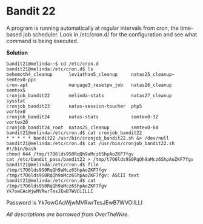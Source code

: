 # Bandit 22

A program is running automatically at regular intervals from cron, the time-based job scheduler. Look in /etc/cron.d/ for the configuration and see what command is being executed.

**Solution**

```
bandit21@melinda:~$ cd /etc/cron.d
bandit21@melinda:/etc/cron.d$ ls
behemoth4_cleanup      leviathan5_cleanup     natas25_cleanup~  semtex0-ppc
cron-apt               manpage3_resetpw_job   natas26_cleanup   semtex5
cronjob_bandit22       melinda-stats          natas27_cleanup   sysstat
cronjob_bandit23       natas-session-toucher  php5              vortex0
cronjob_bandit24       natas-stats            semtex0-32        vortex20
cronjob_bandit24_root  natas25_cleanup        semtex0-64
bandit21@melinda:/etc/cron.d$ cat cronjob_bandit22
* * * * * bandit22 /usr/bin/cronjob_bandit22.sh &> /dev/null
bandit21@melinda:/etc/cron.d$ cat /usr/bin/cronjob_bandit22.sh
#!/bin/bash
chmod 644 /tmp/t7O6lds9S0RqQh9aMcz6ShpAoZKF7fgv
cat /etc/bandit_pass/bandit22 > /tmp/t7O6lds9S0RqQh9aMcz6ShpAoZKF7fgv
bandit21@melinda:/etc/cron.d$ file /tmp/t7O6lds9S0RqQh9aMcz6ShpAoZKF7fgv
/tmp/t7O6lds9S0RqQh9aMcz6ShpAoZKF7fgv: ASCII text
bandit21@melinda:/etc/cron.d$ cat /tmp/t7O6lds9S0RqQh9aMcz6ShpAoZKF7fgv
Yk7owGAcWjwMVRwrTesJEwB7WVOiILLI
```

Password is Yk7owGAcWjwMVRwrTesJEwB7WVOiILLI

*All descriptions are borrowed from OverTheWire.*

